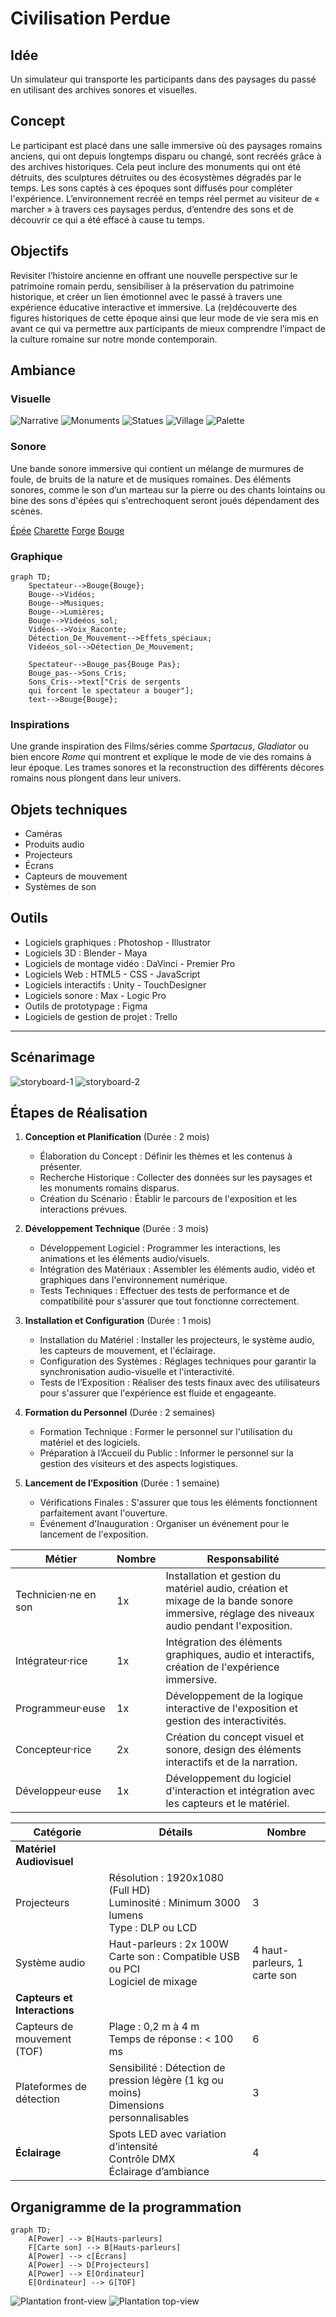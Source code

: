 # Civilisation Perdue

## Idée 
Un simulateur qui transporte les participants dans des paysages du passé en utilisant des archives sonores et visuelles.

## Concept 
Le participant est placé dans une salle immersive où des paysages romains anciens, qui ont depuis longtemps disparu ou changé, sont recréés grâce à des archives historiques. Cela peut inclure des monuments qui ont été détruits, des sculptures détruites ou des écosystèmes dégradés par le temps. Les sons captés à ces époques sont diffusés pour compléter l'expérience. L’environnement recréé en temps réel permet au visiteur de « marcher » à travers ces paysages perdus, d’entendre des sons et de découvrir ce qui a été effacé à cause tu temps.

## Objectifs
Revisiter l’histoire ancienne en offrant une nouvelle perspective sur le patrimoine romain perdu, sensibiliser à la préservation du patrimoine historique, et créer un lien émotionnel avec le passé à travers une expérience éducative interactive et immersive. La (re)découverte des figures historiques de cette époque ainsi que leur mode de vie sera mis en avant ce qui va permettre aux participants de mieux comprendre l’impact de la culture romaine sur notre monde contemporain.

## Ambiance
### Visuelle
![Narrative](/media/images/Narrative.jpeg)
![Monuments](/media/images/monuments.jpeg)
![Statues](/media/images/statues.jpeg)
![Village](/media/images/village.jpeg)
![Palette](/media/images/Palette.png)

### Sonore
Une bande sonore immersive qui contient un mélange de murmures de foule, de bruits de la nature et de musiques romaines. Des éléments sonores, comme le son d’un marteau sur la pierre ou des chants lointains ou bine des sons d'épées qui s'entrechoquent seront joués dépendament des scènes.

[Épée](/media/sons/bruits_epee.mp3)
[Charette](/media/sons/charette_cheval.mp3)
[Forge](/media/sons/forge.mp3)
[Bouge](/media/sons/Move.mp3)

### Graphique

```mermaid
graph TD;
    Spectateur-->Bouge{Bouge};
    Bouge-->Vidéos; 
    Bouge-->Musiques; 
    Bouge-->Lumières; 
    Bouge-->Videéos_sol; 
    Vidéos-->Voix_Raconte; 
    Détection_De_Mouvement-->Effets_spéciaux;
    Videéos_sol-->Détection_De_Mouvement;
    
    Spectateur-->Bouge_pas{Bouge Pas};
    Bouge_pas-->Sons_Cris;
    Sons_Cris-->text["Cris de sergents 
    qui forcent le spectateur a bouger"];
    text-->Bouge{Bouge};
```


### Inspirations
Une grande inspiration des Films/séries comme _Spartacus_, _Gladiator_ ou bien encore _Rome_ qui montrent et explique le mode de vie des romains à leur époque. Les trames sonores et la reconstruction des différents décores romains nous plongent dans leur univers.

## Objets techniques
  - Caméras
  - Produits audio
  - Projecteurs
  - Écrans
  - Capteurs de mouvement
  - Systèmes de son

## Outils
  - Logiciels graphiques : Photoshop - Illustrator 
  - Logiciels 3D : Blender - Maya
  - Logiciels de montage vidéo : DaVinci - Premier Pro
  - Logiciels Web : HTML5 - CSS - JavaScript
  - Logiciels interactifs : Unity - TouchDesigner
  - Logiciels sonore : Max - Logic Pro
  - Outils de prototypage : Figma 
  - Logiciels de gestion de projet : Trello
----------------------------------------------------------------------------------------------------------------------------------------------------------------------------
## Scénarimage
![storyboard-1](/media/images/storyboard-1.jpg)
![storyboard-2](/media/images/storyboard-2.jpg)


## Étapes de Réalisation

1. **Conception et Planification** (Durée : 2 mois)
   - Élaboration du Concept : Définir les thèmes et les contenus à présenter.
   - Recherche Historique : Collecter des données sur les paysages et les monuments romains disparus.
   - Création du Scénario : Établir le parcours de l'exposition et les interactions prévues.

2. **Développement Technique** (Durée : 3 mois)
   - Développement Logiciel : Programmer les interactions, les animations et les éléments audio/visuels.
   - Intégration des Matériaux : Assembler les éléments audio, vidéo et graphiques dans l'environnement numérique.
   - Tests Techniques : Effectuer des tests de performance et de compatibilité pour s'assurer que tout fonctionne correctement.

3. **Installation et Configuration** (Durée : 1 mois)
   - Installation du Matériel : Installer les projecteurs, le système audio, les capteurs de mouvement, et l'éclairage.
   - Configuration des Systèmes : Réglages techniques pour garantir la synchronisation audio-visuelle et l'interactivité.
   - Tests de l’Exposition : Réaliser des tests finaux avec des utilisateurs pour s'assurer que l'expérience est fluide et engageante.

4. **Formation du Personnel** (Durée : 2 semaines)
   - Formation Technique : Former le personnel sur l'utilisation du matériel et des logiciels.
   - Préparation à l’Accueil du Public : Informer le personnel sur la gestion des visiteurs et des aspects logistiques.

5. **Lancement de l’Exposition** (Durée : 1 semaine)
   - Vérifications Finales : S'assurer que tous les éléments fonctionnent parfaitement avant l'ouverture.
   - Événement d'Inauguration : Organiser un événement pour le lancement de l'exposition.

| Métier                | Nombre | Responsabilité                                                                                  |
|----------------------|--------|------------------------------------------------------------------------------------------------|
| Technicien·ne en son | 1x     | Installation et gestion du matériel audio, création et mixage de la bande sonore immersive, réglage des niveaux audio pendant l'exposition. |
| Intégrateur·rice     | 1x     | Intégration des éléments graphiques, audio et interactifs, création de l'expérience immersive. |
| Programmeur·euse     | 1x     | Développement de la logique interactive de l'exposition et gestion des interactivités.        |
| Concepteur·rice      | 2x     | Création du concept visuel et sonore, design des éléments interactifs et de la narration.      |
| Développeur·euse     | 1x     | Développement du logiciel d'interaction et intégration avec les capteurs et le matériel.      |



| Catégorie                     | Détails                                                                                              | Nombre                    |
|-------------------------------|------------------------------------------------------------------------------------------------------|---------------------------|
| **Matériel Audiovisuel**      |                                                                                                      |                           |
| Projecteurs                   | Résolution : 1920x1080 (Full HD) <br> Luminosité : Minimum 3000 lumens <br> Type : DLP ou LCD      | 3                         |
| Système audio                 | Haut-parleurs : 2x 100W <br> Carte son : Compatible USB ou PCI <br> Logiciel de mixage            | 4 haut-parleurs, 1 carte son |
| **Capteurs et Interactions**   |                                                                                                      |                           |
| Capteurs de mouvement (TOF)   | Plage : 0,2 m à 4 m <br> Temps de réponse : < 100 ms                                               | 6                         |
| Plateformes de détection      | Sensibilité : Détection de pression légère (1 kg ou moins) <br> Dimensions personnalisables         | 3                         |
| **Éclairage**                 | Spots LED avec variation d’intensité <br> Contrôle DMX <br> Éclairage d’ambiance                   | 4                         |


## Organigramme de la programmation
```mermaid
graph TD;
    A[Power] --> B[Hauts-parleurs]
    F[Carte son] --> B[Hauts-parleurs]
    A[Power] --> c[Écrans]
    A[Power] --> D[Projecteurs]
    A[Power] --> E[Ordinateur]
    E[Ordinateur] --> G[TOF]
```
![Plantation front-view](media/images/plantation_front-view.jpg)
![Plantation top-view](media/images/plantation_top-view.jpg)



